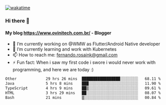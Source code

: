 [![wakatime](https://wakatime.com/badge/user/d5892087-17e6-46ab-8384-91a71a9b88d8.svg)](https://wakatime.com/@d5892087-17e6-46ab-8384-91a71a9b88d8)
### Hi there 👋

#### My blog https://www.ovinitech.com.br/ - Blogger

- 🔭 I’m currently working on @WMW as Flutter/Android Native developer
- 🌱 I’m currently learning and work with Kubernetes
- 📫 How to reach me: fernando.rosaink@gmail.com 
- ⚡ Fun fact: When i saw my first code i swore i would never work with programming, and here we are today :)

<!--START_SECTION:waka-->

```txt
Other             29 hrs 26 mins  █████████████████░░░░░░░░   68.11 %
Java              5 hrs 8 mins    ███░░░░░░░░░░░░░░░░░░░░░░   11.90 %
TypeScript        4 hrs 9 mins    ██▒░░░░░░░░░░░░░░░░░░░░░░   09.61 %
HTML              3 hrs 29 mins   ██░░░░░░░░░░░░░░░░░░░░░░░   08.07 %
Bash              21 mins         ▒░░░░░░░░░░░░░░░░░░░░░░░░   00.84 %
```

<!--END_SECTION:waka-->
